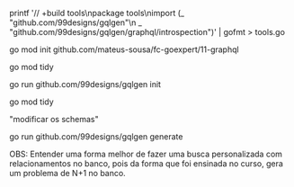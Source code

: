 printf '// +build tools\npackage tools\nimport (_ "github.com/99designs/gqlgen"\n _ "github.com/99designs/gqlgen/graphql/introspection")' | gofmt > tools.go

go mod init github.com/mateus-sousa/fc-goexpert/11-graphql

go mod tidy

go run github.com/99designs/gqlgen init

go mod tidy

"modificar os schemas"

go run github.com/99designs/gqlgen generate


OBS: Entender uma forma melhor de fazer uma busca personalizada com relacionamentos no banco, pois da forma que foi ensinada no curso, gera um problema de N+1 no banco.